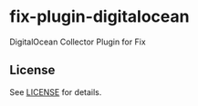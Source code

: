 # fix-plugin-digitalocean
DigitalOcean Collector Plugin for Fix

## License
See [LICENSE](../../LICENSE) for details.
